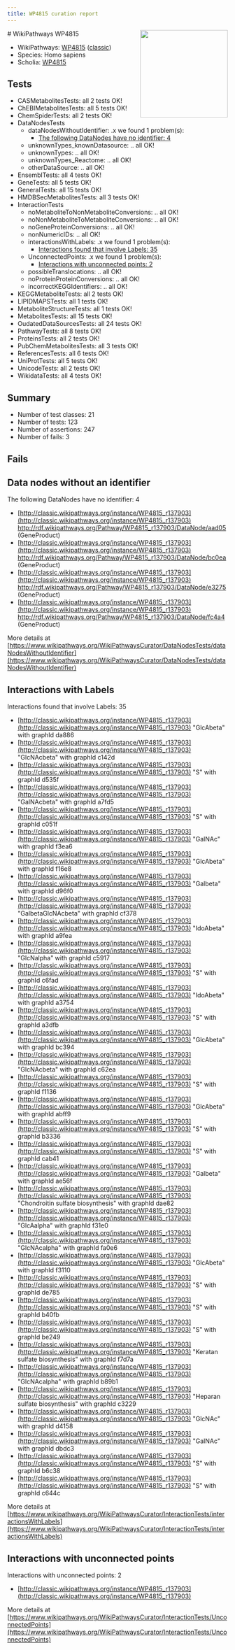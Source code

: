 ```yaml
---
title: WP4815 curation report
---
```


<img style="float: right; width: 200px" src="https://upload.wikimedia.org/wikipedia/commons/thumb/8/83/Wplogo_with_text_500.png/640px-Wplogo_with_text_500.png" />
# WikiPathways WP4815

* WikiPathways: [WP4815](https://wikipathways.org/pathways/WP4815) ([classic](https://classic.wikipathways.org/instance/WP4815))
* Species: Homo sapiens
* Scholia: [WP4815](https://scholia.toolforge.org/wikipathways/WP4815)
## Tests
* CASMetabolitesTests: all 2 tests OK!
* ChEBIMetabolitesTests: all 5 tests OK!
* ChemSpiderTests: all 2 tests OK!
* DataNodesTests
    * dataNodesWithoutIdentifier: .x we found 1 problem(s):
        * [The following DataNodes have no identifier: 4](#d2d32fa3)
    * unknownTypes_knownDatasource: .. all OK!
    * unknownTypes: .. all OK!
    * unknownTypes_Reactome: .. all OK!
    * otherDataSource: .. all OK!
* EnsemblTests: all 4 tests OK!
* GeneTests: all 5 tests OK!
* GeneralTests: all 15 tests OK!
* HMDBSecMetabolitesTests: all 3 tests OK!
* InteractionTests
    * noMetaboliteToNonMetaboliteConversions: .. all OK!
    * noNonMetaboliteToMetaboliteConversions: .. all OK!
    * noGeneProteinConversions: .. all OK!
    * nonNumericIDs: .. all OK!
    * interactionsWithLabels: .x we found 1 problem(s):
        * [Interactions found that involve Labels: 35](#fe97a8fb)
    * UnconnectedPoints: .x we found 1 problem(s):
        * [Interactions with unconnected points: 2](#35a61ada)
    * possibleTranslocations: .. all OK!
    * noProteinProteinConversions: .. all OK!
    * incorrectKEGGIdentifiers: .. all OK!
* KEGGMetaboliteTests: all 2 tests OK!
* LIPIDMAPSTests: all 1 tests OK!
* MetaboliteStructureTests: all 1 tests OK!
* MetabolitesTests: all 15 tests OK!
* OudatedDataSourcesTests: all 24 tests OK!
* PathwayTests: all 8 tests OK!
* ProteinsTests: all 2 tests OK!
* PubChemMetabolitesTests: all 3 tests OK!
* ReferencesTests: all 6 tests OK!
* UniProtTests: all 5 tests OK!
* UnicodeTests: all 2 tests OK!
* WikidataTests: all 4 tests OK!


## Summary

* Number of test classes: 21
* Number of tests: 123
* Number of assertions: 247
* Number of fails: 3

## Fails

<a name="d2d32fa3" />

## Data nodes without an identifier

The following DataNodes have no identifier: 4

* [http://classic.wikipathways.org/instance/WP4815_r137903](http://classic.wikipathways.org/instance/WP4815_r137903) http://rdf.wikipathways.org/Pathway/WP4815_r137903/DataNode/aad05 (GeneProduct)
* [http://classic.wikipathways.org/instance/WP4815_r137903](http://classic.wikipathways.org/instance/WP4815_r137903) http://rdf.wikipathways.org/Pathway/WP4815_r137903/DataNode/bc0ea (GeneProduct)
* [http://classic.wikipathways.org/instance/WP4815_r137903](http://classic.wikipathways.org/instance/WP4815_r137903) http://rdf.wikipathways.org/Pathway/WP4815_r137903/DataNode/e3275 (GeneProduct)
* [http://classic.wikipathways.org/instance/WP4815_r137903](http://classic.wikipathways.org/instance/WP4815_r137903) http://rdf.wikipathways.org/Pathway/WP4815_r137903/DataNode/fc4a4 (GeneProduct)


More details at [https://www.wikipathways.org/WikiPathwaysCurator/DataNodesTests/dataNodesWithoutIdentifier](https://www.wikipathways.org/WikiPathwaysCurator/DataNodesTests/dataNodesWithoutIdentifier)

<a name="fe97a8fb" />

## Interactions with Labels

Interactions found that involve Labels: 35

* [http://classic.wikipathways.org/instance/WP4815_r137903](http://classic.wikipathways.org/instance/WP4815_r137903) "GlcAbeta" with graphId da886
* [http://classic.wikipathways.org/instance/WP4815_r137903](http://classic.wikipathways.org/instance/WP4815_r137903) "GlcNAcbeta" with graphId c142d
* [http://classic.wikipathways.org/instance/WP4815_r137903](http://classic.wikipathways.org/instance/WP4815_r137903) "S" with graphId d535f
* [http://classic.wikipathways.org/instance/WP4815_r137903](http://classic.wikipathways.org/instance/WP4815_r137903) "GalNAcbeta" with graphId a7fd5
* [http://classic.wikipathways.org/instance/WP4815_r137903](http://classic.wikipathways.org/instance/WP4815_r137903) "S" with graphId c051f
* [http://classic.wikipathways.org/instance/WP4815_r137903](http://classic.wikipathways.org/instance/WP4815_r137903) "GalNAc" with graphId f3ea6
* [http://classic.wikipathways.org/instance/WP4815_r137903](http://classic.wikipathways.org/instance/WP4815_r137903) "GlcAbeta" with graphId f16e8
* [http://classic.wikipathways.org/instance/WP4815_r137903](http://classic.wikipathways.org/instance/WP4815_r137903) "Galbeta" with graphId d96f0
* [http://classic.wikipathways.org/instance/WP4815_r137903](http://classic.wikipathways.org/instance/WP4815_r137903) "GalbetaGlcNAcbeta" with graphId cf378
* [http://classic.wikipathways.org/instance/WP4815_r137903](http://classic.wikipathways.org/instance/WP4815_r137903) "IdoAbeta" with graphId a9fea
* [http://classic.wikipathways.org/instance/WP4815_r137903](http://classic.wikipathways.org/instance/WP4815_r137903) "GlcNalpha" with graphId c5917
* [http://classic.wikipathways.org/instance/WP4815_r137903](http://classic.wikipathways.org/instance/WP4815_r137903) "S" with graphId c6fad
* [http://classic.wikipathways.org/instance/WP4815_r137903](http://classic.wikipathways.org/instance/WP4815_r137903) "IdoAbeta" with graphId a3754
* [http://classic.wikipathways.org/instance/WP4815_r137903](http://classic.wikipathways.org/instance/WP4815_r137903) "S" with graphId a3dfb
* [http://classic.wikipathways.org/instance/WP4815_r137903](http://classic.wikipathways.org/instance/WP4815_r137903) "GlcAbeta" with graphId bc394
* [http://classic.wikipathways.org/instance/WP4815_r137903](http://classic.wikipathways.org/instance/WP4815_r137903) "GlcNAcbeta" with graphId c62ea
* [http://classic.wikipathways.org/instance/WP4815_r137903](http://classic.wikipathways.org/instance/WP4815_r137903) "S" with graphId f1136
* [http://classic.wikipathways.org/instance/WP4815_r137903](http://classic.wikipathways.org/instance/WP4815_r137903) "GlcAbeta" with graphId abff9
* [http://classic.wikipathways.org/instance/WP4815_r137903](http://classic.wikipathways.org/instance/WP4815_r137903) "S" with graphId b3336
* [http://classic.wikipathways.org/instance/WP4815_r137903](http://classic.wikipathways.org/instance/WP4815_r137903) "S" with graphId cab41
* [http://classic.wikipathways.org/instance/WP4815_r137903](http://classic.wikipathways.org/instance/WP4815_r137903) "Galbeta" with graphId ae56f
* [http://classic.wikipathways.org/instance/WP4815_r137903](http://classic.wikipathways.org/instance/WP4815_r137903) "Chondroitin sulfate biosynthesis" with graphId dae82
* [http://classic.wikipathways.org/instance/WP4815_r137903](http://classic.wikipathways.org/instance/WP4815_r137903) "GlcAalpha" with graphId f31e0
* [http://classic.wikipathways.org/instance/WP4815_r137903](http://classic.wikipathways.org/instance/WP4815_r137903) "GlcNAcalpha" with graphId fa0e6
* [http://classic.wikipathways.org/instance/WP4815_r137903](http://classic.wikipathways.org/instance/WP4815_r137903) "GlcAbeta" with graphId f3110
* [http://classic.wikipathways.org/instance/WP4815_r137903](http://classic.wikipathways.org/instance/WP4815_r137903) "S" with graphId de785
* [http://classic.wikipathways.org/instance/WP4815_r137903](http://classic.wikipathways.org/instance/WP4815_r137903) "S" with graphId b40fb
* [http://classic.wikipathways.org/instance/WP4815_r137903](http://classic.wikipathways.org/instance/WP4815_r137903) "S" with graphId be249
* [http://classic.wikipathways.org/instance/WP4815_r137903](http://classic.wikipathways.org/instance/WP4815_r137903) "Keratan sulfate biosynthesis" with graphId f7d7a
* [http://classic.wikipathways.org/instance/WP4815_r137903](http://classic.wikipathways.org/instance/WP4815_r137903) "GlcNAcalpha" with graphId b89b1
* [http://classic.wikipathways.org/instance/WP4815_r137903](http://classic.wikipathways.org/instance/WP4815_r137903) "Heparan sulfate biosynthesis" with graphId c3229
* [http://classic.wikipathways.org/instance/WP4815_r137903](http://classic.wikipathways.org/instance/WP4815_r137903) "GlcNAc" with graphId d4158
* [http://classic.wikipathways.org/instance/WP4815_r137903](http://classic.wikipathways.org/instance/WP4815_r137903) "GalNAc" with graphId dbdc3
* [http://classic.wikipathways.org/instance/WP4815_r137903](http://classic.wikipathways.org/instance/WP4815_r137903) "S" with graphId b6c38
* [http://classic.wikipathways.org/instance/WP4815_r137903](http://classic.wikipathways.org/instance/WP4815_r137903) "S" with graphId c644c


More details at [https://www.wikipathways.org/WikiPathwaysCurator/InteractionTests/interactionsWithLabels](https://www.wikipathways.org/WikiPathwaysCurator/InteractionTests/interactionsWithLabels)

<a name="35a61ada" />

## Interactions with unconnected points

Interactions with unconnected points: 2

* [http://classic.wikipathways.org/instance/WP4815_r137903](http://classic.wikipathways.org/instance/WP4815_r137903)


More details at [https://www.wikipathways.org/WikiPathwaysCurator/InteractionTests/UnconnectedPoints](https://www.wikipathways.org/WikiPathwaysCurator/InteractionTests/UnconnectedPoints)

